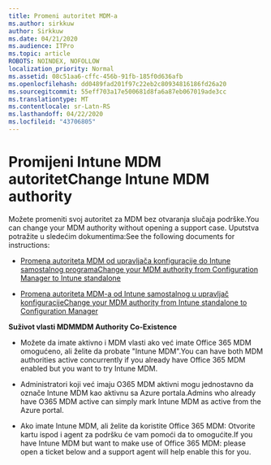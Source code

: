 ```yaml
---
title: Promeni autoritet MDM-a
ms.author: sirkkuw
author: Sirkkuw
ms.date: 04/21/2020
ms.audience: ITPro
ms.topic: article
ROBOTS: NOINDEX, NOFOLLOW
localization_priority: Normal
ms.assetid: 08c51aa6-cffc-456b-91fb-185f0d636afb
ms.openlocfilehash: dd0489fad201f97c22eb2c80934816186fd26a20
ms.sourcegitcommit: 55eff703a17e500681d8fa6a87eb067019ade3cc
ms.translationtype: MT
ms.contentlocale: sr-Latn-RS
ms.lasthandoff: 04/22/2020
ms.locfileid: "43706805"
---
```

# <a name="change-intune-mdm-authority"></a><span data-ttu-id="2ccbe-102">Promijeni Intune MDM autoritet</span><span class="sxs-lookup"><span data-stu-id="2ccbe-102">Change Intune MDM authority</span></span>

<span data-ttu-id="2ccbe-103">Možete promeniti svoj autoritet za MDM bez otvaranja slučaja podrške.</span><span class="sxs-lookup"><span data-stu-id="2ccbe-103">You can change your MDM authority without opening a support case.</span></span> <span data-ttu-id="2ccbe-104">Uputstva potražite u sledećim dokumentima:</span><span class="sxs-lookup"><span data-stu-id="2ccbe-104">See the following documents for instructions:</span></span>
  
- [<span data-ttu-id="2ccbe-105">Promena autoriteta MDM od upravljača konfiguracije do Intune samostalnog programa</span><span class="sxs-lookup"><span data-stu-id="2ccbe-105">Change your MDM authority from Configuration Manager to Intune standalone</span></span>](https://docs.microsoft.com/configmgr/mdm/deploy-use/migrate-change-mdm-authority)
    
- [<span data-ttu-id="2ccbe-106">Promena autoriteta MDM-a od Intune samostalnog u upravljač konfiguracije</span><span class="sxs-lookup"><span data-stu-id="2ccbe-106">Change your MDM authority from Intune standalone to Configuration Manager</span></span>](https://docs.microsoft.com/configmgr/mdm/deploy-use/change-mdm-authority)
    
 <span data-ttu-id="2ccbe-107">**Suživot vlasti MDM**</span><span class="sxs-lookup"><span data-stu-id="2ccbe-107">**MDM Authority Co-Existence**</span></span>
  
- <span data-ttu-id="2ccbe-108">Možete da imate aktivno i MDM vlasti ako već imate Office 365 MDM omogućeno, ali želite da probate "Intune MDM".</span><span class="sxs-lookup"><span data-stu-id="2ccbe-108">You can have both MDM authorities active concurrently if you already have Office 365 MDM enabled but you want to try Intune MDM.</span></span>
    
- <span data-ttu-id="2ccbe-109">Administratori koji već imaju O365 MDM aktivni mogu jednostavno da označe Intune MDM kao aktivnu sa Azure portala.</span><span class="sxs-lookup"><span data-stu-id="2ccbe-109">Admins who already have O365 MDM active can simply mark Intune MDM as active from the Azure portal.</span></span>
    
- <span data-ttu-id="2ccbe-110">Ako imate Intune MDM, ali želite da koristite Office 365 MDM: Otvorite kartu ispod i agent za podršku će vam pomoći da to omogućite.</span><span class="sxs-lookup"><span data-stu-id="2ccbe-110">If you have Intune MDM but want to make use of Office 365 MDM: please open a ticket below and a support agent will help enable this for you.</span></span>
    

